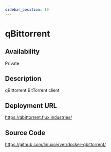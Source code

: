 ```yaml
---
sidebar_position: 19
---
```


# qBittorrent

## Availability
Private

## Description
qBittorrent BitTorrent client

## Deployment URL
https://qbittorrent.flux.industries/

## Source Code
https://github.com/linuxserver/docker-qbittorrent/